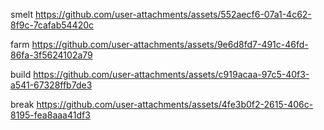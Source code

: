 
smelt
https://github.com/user-attachments/assets/552aecf6-07a1-4c62-8f9c-7cafab54420c


farm
https://github.com/user-attachments/assets/9e6d8fd7-491c-46fd-86fa-3f5624102a79


build
https://github.com/user-attachments/assets/c919acaa-97c5-40f3-a541-67328ffb7de3


break
https://github.com/user-attachments/assets/4fe3b0f2-2615-406c-8195-fea8aaa41df3


